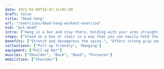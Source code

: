 ```yaml
---
date: 2021-02-09T16:47:11+01:00
draft: false
title: "Dead hang"
url: "/exercises/dead-hang-workout-exercise"
eid: "pul-dead"
intro: ["Hang in a bar and stay there, holding with your arms straight. This is the Dead Hand.", "Stretching all upper body is refreshing, and the exercise will help your shoulders, forearms and grip capacity. Keep your core relaxed, this is the main difference to the 'Active Dead Hang'."]
steps: ["Stand on a box or chair in a way that you can easily hold the bar.", "Hold the bar with your hands facing away from you, overhand grip.", "Move your feet of the chair and suspend yourself.", "Keep your arms straight, in a relaxed position.", "Hold for a given amount of time. Count the seconds.", "Slowly step in the chair where you started and release your arms."]
benefits: ["Stretch and decompress the spine.", "Offers strong grip and forearm gains.", "Stretch the upper body.", "relieve shoulder pain.", "increase range of motion of the shoulder.", "Posture."]
collections: ["Pull-up friendly", "Hanging"]
equipment: ["Pull-up Bar"]
muscles: ["Shoulder", "Back", "Hand", "Forearms"]
mobilities: ["Shoulder"]
---
```

